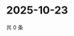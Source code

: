 # 2025-10-23

共 0 条

<!-- BEGIN ZHIHUQUESTIONS -->
<!-- 最后更新时间 Thu Oct 23 2025 17:13:09 GMT+0800 (China Standard Time) -->

<!-- END ZHIHUQUESTIONS -->
